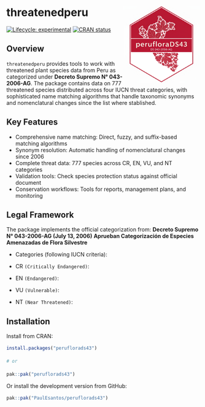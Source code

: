 
<!-- README.md is generated from README.Rmd. Please edit that file -->

# threatenedperu <a href='https://github.com/PaulESantos/threatenedperu'><img src='man/figures/logo.png' align="right" height="200" width="200" /></a>

<!-- badges: start -->

[![Lifecycle:
experimental](https://img.shields.io/badge/lifecycle-experimental-orange.svg)](https://lifecycle.r-lib.org/articles/stages.html#experimental)
[![CRAN
status](https://www.r-pkg.org/badges/version/threatenedperu)](https://CRAN.R-project.org/package=threatenedperu)
<!-- badges: end -->

## Overview

`threatenedperu` provides tools to work with threatened plant species
data from Peru as categorized under **Decreto Supremo N° 043-2006-AG**.
The package contains data on 777 threatened species distributed across
four IUCN threat categories, with sophisticated name matching algorithms
that handle taxonomic synonyms and nomenclatural changes since the list
where stablished.

## Key Features

- Comprehensive name matching: Direct, fuzzy, and suffix-based matching
  algorithms
- Synonym resolution: Automatic handling of nomenclatural changes since
  2006
- Complete threat data: 777 species across CR, EN, VU, and NT categories
- Validation tools: Check species protection status against official
  document
- Conservation workflows: Tools for reports, management plans, and
  monitoring

## Legal Framework

The package implements the official categorization from: **Decreto
Supremo N° 043-2006-AG (July 13, 2006)** **Aprueban Categorización de
Especies Amenazadas de Flora Silvestre**

- Categories (following IUCN criteria):

- CR `(Critically Endangered)`:

- EN `(Endangered)`:

- VU `(Vulnerable)`:

- NT `(Near Threatened)`:

## Installation

Install from CRAN:

``` r
install.packages("peruflorads43")

# or

pak::pak("peruflorads43")
```

Or install the development version from GitHub:

``` r
pak::pak("PaulEsantos/peruflorads43")
```
